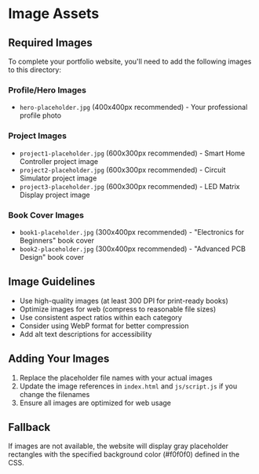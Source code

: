 # Image Assets

## Required Images

To complete your portfolio website, you'll need to add the following images to this directory:

### Profile/Hero Images
- `hero-placeholder.jpg` (400x400px recommended) - Your professional profile photo

### Project Images
- `project1-placeholder.jpg` (600x300px recommended) - Smart Home Controller project image
- `project2-placeholder.jpg` (600x300px recommended) - Circuit Simulator project image  
- `project3-placeholder.jpg` (600x300px recommended) - LED Matrix Display project image

### Book Cover Images
- `book1-placeholder.jpg` (300x400px recommended) - "Electronics for Beginners" book cover
- `book2-placeholder.jpg` (300x400px recommended) - "Advanced PCB Design" book cover

## Image Guidelines

- Use high-quality images (at least 300 DPI for print-ready books)
- Optimize images for web (compress to reasonable file sizes)
- Use consistent aspect ratios within each category
- Consider using WebP format for better compression
- Add alt text descriptions for accessibility

## Adding Your Images

1. Replace the placeholder file names with your actual images
2. Update the image references in `index.html` and `js/script.js` if you change the filenames
3. Ensure all images are optimized for web usage

## Fallback

If images are not available, the website will display gray placeholder rectangles with the specified background color (#f0f0f0) defined in the CSS.